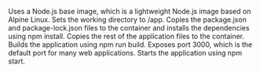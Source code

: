 Uses a Node.js base image, which is a lightweight Node.js image based on Alpine Linux.
Sets the working directory to /app.
Copies the package.json and package-lock.json files to the container and installs the dependencies using npm install.
Copies the rest of the application files to the container.
Builds the application using npm run build.
Exposes port 3000, which is the default port for many web applications.
Starts the application using npm start.